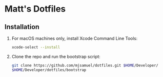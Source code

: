 # Matt's Dotfiles

## Installation
1. For macOS machines only, install Xcode Command Line Tools:
   ```sh
   xcode-select --install
   ```
1. Clone the repo and run the bootstrap script:
   ```sh
   git clone https://github.com/mjsamuel/dotfiles.git $HOME/Developer/dotfiles
   $HOME/Developer/dotfiles/bootstrap
   ```
